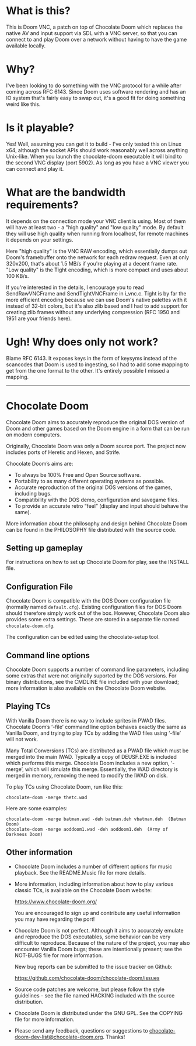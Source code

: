 # What is this?

This is Doom VNC, a patch on top of Chocolate Doom which replaces the native AV
and input support via SDL with a VNC server, so that you can connect to and play
Doom over a network without having to have the game available locally.

# Why?

I've been looking to do something with the VNC protocol for a while after coming
across RFC 6143. Since Doom uses software rendering and has an IO system that's
fairly easy to swap out, it's a good fit for doing something weird like this.

# Is it playable?

Yes! Well, assuming you can get it to build - I've only tested this on Linux
x64, although the socket APIs should work reasonably well across anything
Unix-like. When you launch the chocolate-doom executable it will bind to the
second VNC display (port 5902). As long as you have a VNC viewer you can connect
and play it.

# What are the bandwidth requirements?

It depends on the connection mode your VNC client is using. Most of them will
have at least two - a "high quality" and "low quality" mode. By default they
will use high quality when running from localhost, for remote machines it depends
on your settings.

Here "high quality" is the VNC RAW encoding, which essentially dumps out Doom's
framebuffer onto the network for each redraw request. Even at only 320x200,
that's about 1.5 MB/s if you're playing at a decent frame rate. "Low quality" is
the Tight encoding, which is more compact and uses about 100 KB/s.

If you're interested in the details, I encourage you to read SendRawVNCFrame and
SendTightVNCFrame in i_vnc.c. Tight is by far the more efficient encoding because
we can use Doom's native palettes with it instead of 32-bit colors, but it's also
zlib based and I had to add support for creating zlib frames without any underlying 
compression (RFC 1950 and 1951 are your friends here).

# Ugh! Why does only <some key> not work?

Blame RFC 6143. It exposes keys in the form of keysyms instead of the scancodes
that Doom is used to ingesting, so I had to add some mapping to get from the one
format to the other. It's entirely possible I missed a mapping.

----

# Chocolate Doom

Chocolate Doom aims to accurately reproduce the original DOS version of
Doom and other games based on the Doom engine in a form that can be
run on modern computers.

Originally, Chocolate Doom was only a Doom source port. The project
now includes ports of Heretic and Hexen, and Strife.

Chocolate Doom’s aims are:

 * To always be 100% Free and Open Source software.
 * Portability to as many different operating systems as possible.
 * Accurate reproduction of the original DOS versions of the games,
   including bugs.
 * Compatibility with the DOS demo, configuration and savegame files.
 * To provide an accurate retro “feel” (display and input should
   behave the same).

More information about the philosophy and design behind Chocolate Doom
can be found in the PHILOSOPHY file distributed with the source code.

## Setting up gameplay

For instructions on how to set up Chocolate Doom for play, see the
INSTALL file.

## Configuration File

Chocolate Doom is compatible with the DOS Doom configuration file
(normally named `default.cfg`). Existing configuration files for DOS
Doom should therefore simply work out of the box. However, Chocolate
Doom also provides some extra settings. These are stored in a
separate file named `chocolate-doom.cfg`.

The configuration can be edited using the chocolate-setup tool.

## Command line options

Chocolate Doom supports a number of command line parameters, including
some extras that were not originally suported by the DOS versions. For
binary distributions, see the CMDLINE file included with your
download; more information is also available on the Chocolate Doom
website.

## Playing TCs

With Vanilla Doom there is no way to include sprites in PWAD files.
Chocolate Doom’s ‘-file’ command line option behaves exactly the same
as Vanilla Doom, and trying to play TCs by adding the WAD files using
‘-file’ will not work.

Many Total Conversions (TCs) are distributed as a PWAD file which must
be merged into the main IWAD. Typically a copy of DEUSF.EXE is
included which performs this merge. Chocolate Doom includes a new
option, ‘-merge’, which will simulate this merge. Essentially, the
WAD directory is merged in memory, removing the need to modify the
IWAD on disk.

To play TCs using Chocolate Doom, run like this:

```
chocolate-doom -merge thetc.wad
```

Here are some examples:

```
chocolate-doom -merge batman.wad -deh batman.deh vbatman.deh  (Batman Doom)
chocolate-doom -merge aoddoom1.wad -deh aoddoom1.deh  (Army of Darkness Doom)
```

## Other information

 * Chocolate Doom includes a number of different options for music
   playback. See the README.Music file for more details.

 * More information, including information about how to play various
   classic TCs, is available on the Chocolate Doom website:

     https://www.chocolate-doom.org/

   You are encouraged to sign up and contribute any useful information
   you may have regarding the port!

 * Chocolate Doom is not perfect. Although it aims to accurately
   emulate and reproduce the DOS executables, some behavior can be very
   difficult to reproduce. Because of the nature of the project, you
   may also encounter Vanilla Doom bugs; these are intentionally
   present; see the NOT-BUGS file for more information.

   New bug reports can be submitted to the issue tracker on Github:

     https://github.com/chocolate-doom/chocolate-doom/issues

 * Source code patches are welcome, but please follow the style
   guidelines - see the file named HACKING included with the source
   distribution.

 * Chocolate Doom is distributed under the GNU GPL. See the COPYING
   file for more information.

 * Please send any feedback, questions or suggestions to
   chocolate-doom-dev-list@chocolate-doom.org. Thanks!
